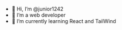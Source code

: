 - 👋 Hi, I’m @junior1242
- 👀 I’m a web developer
- 🌱 I’m currently learning React and TailWind

<!---
junior1242/junior1242 is a ✨ special ✨ repository because its `README.md` (this file) appears on your GitHub profile.
You can click the Preview link to take a look at your changes.
--->
